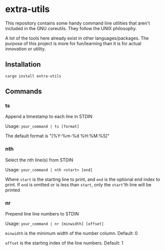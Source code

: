 # extra-utils

This repository contains some handy command line utilities that aren't included in the
GNU coreutils. They follow the UNIX philosophy.

A lot of the tools here already exist in other languages/packages. The purpose of this
project is more for fun/learning than it is for actual innovation or utility.

## Installation
```
cargo install extra-utils
```

## Commands

### ts
Append a timestamp to each line in STDIN

Usage: `your_command | ts [format]`

The default format is "[%Y-%m-%d %H:%M:%S]"

### nth
Select the nth line(s) from STDIN

Usage: `your_command | nth <start> [end]`

Where `start` is the starting line to print, and `end` is the optional end index to
print. If `end` is omitted or is less than `start`, only the `start`'th line will be
printed

### nr
Prepend line line numbers to STDIN

Usage: `your_command | nr [minwidth] [offset]`

`minwidth` is the minimum width of the number column. Default: 0

`offset` is the starting index of the line numbers. Default: 1
